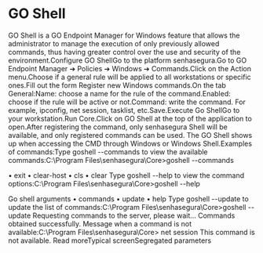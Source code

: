 # GO Shell 

GO Shell is a GO Endpoint Manager for Windows feature that allows the administrator to manage the execution of only previously allowed commands, thus having greater control over the use and security of the environment.Configure GO ShellGo to the platform senhasegura.Go to GO Endpoint Manager ➔ Policies ➔ Windows ➔ Commands.Click on the Action menu.Choose if a general rule will be applied to all workstations or specific ones.Fill out the form Register new Windows commands.On the tab General:Name: choose a name for the rule of the command.Enabled: choose if the rule will be active or not.Command: write the command. For example, ipconfig, net session, tasklist, etc.Save.Execute Go ShellGo to your workstation.Run Core.Click on GO Shell at the top of the application to open.After registering the command, only senhasegura Shell will be available, and only registered commands can be used. The GO Shell shows up when accessing the CMD through Windows or Windows Shell.Examples of commands:Type goshell --commands to view the available commands:C:\Program Files\senhasegura\Core>goshell --commands

 • exit
 • clear-host
 • cls
 • clear
Type goshell --help to view the command options:C:\Program Files\senhasegura\Core>goshell --help

Go shell arguments
 • commands
 • update
 • help
Type goshell --update to update the list of commands:C:\Program Files\senhasegura\Core>goshell --update
Requesting commands to the server, please wait...
Commands obtained successfully.
Message when a command is not available:C:\Program Files\senhasegura\Core> net session
This command is not available.
Read moreTypical screenSegregated parameters